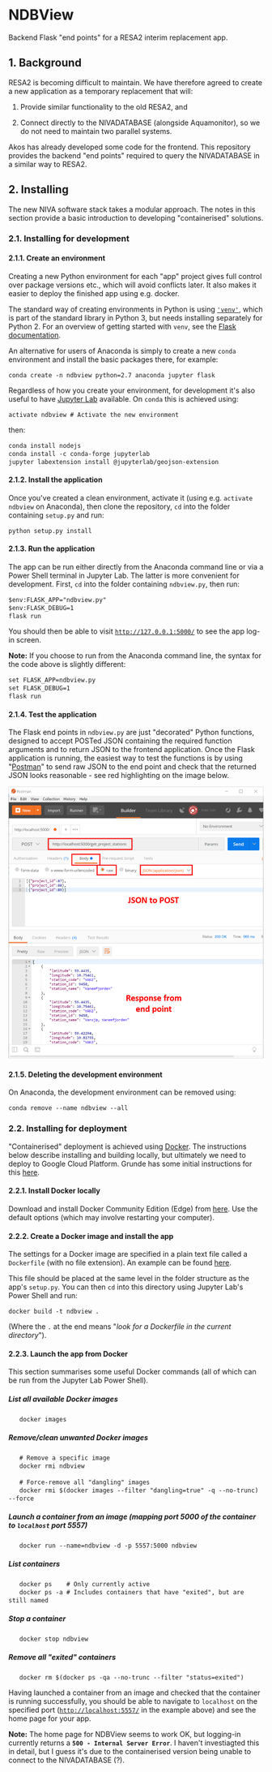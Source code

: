 # NDBView

Backend Flask "end points" for a RESA2 interim replacement app.

## 1. Background

RESA2 is becoming difficult to maintain. We have therefore agreed to create a new application as a temporary replacement that will:

 1. Provide similar functionality to the old RESA2, and
 
 2. Connect directly to the NIVADATABASE (alongside Aquamonitor), so we do not need to maintain two parallel systems.
 
Akos has already developed some code for the frontend. This repository provides the backend "end points" required to query the NIVADATABASE in a similar way to RESA2.

## 2. Installing

The new NIVA software stack takes a modular approach. The notes in this section provide a basic introduction to developing "containerised" solutions.

### 2.1. Installing for development

#### 2.1.1. Create an environment

Creating a new Python environment for each "app" project gives full control over package versions etc., which will avoid conflicts later. It also makes it easier to deploy the finished app using e.g. docker.

The standard way of creating environments in Python is using [`'venv'`](https://docs.python.org/3/library/venv.html), which is part of the standard library in Python 3, but needs installing separately for Python 2. For an overview of getting started with `venv`, see the [Flask documentation](http://flask.pocoo.org/docs/0.12/installation/#virtualenv). 

An alternative for users of Anaconda is simply to create a new `conda` environment and install the basic packages there, for example:

    conda create -n ndbview python=2.7 anaconda jupyter flask

Regardless of how you create your environment, for development it's also useful to have [Jupyter Lab](https://github.com/jupyterlab/jupyterlab) available. On `conda` this is achieved using:

    activate ndbview # Activate the new environment

then:

    conda install nodejs
    conda install -c conda-forge jupyterlab
    jupyter labextension install @jupyterlab/geojson-extension

#### 2.1.2. Install the application

Once you've created a clean environment, activate it (using e.g. `activate ndbview` on Anaconda), then clone the repository, `cd` into the folder containing `setup.py` and run:

    python setup.py install
    
#### 2.1.3. Run the application

The app can be run either directly from the Anaconda command line or via a Power Shell terminal in Jupyter Lab. The latter is more convenient for development. First, `cd` into the folder containing `ndbview.py`, then run:

    $env:FLASK_APP="ndbview.py"
    $env:FLASK_DEBUG=1
    flask run
    
You should then be able to visit [`http://127.0.0.1:5000/`](http://127.0.0.1:5000/) to see the app log-in screen.

**Note:** If you choose to run from the Anaconda command line, the syntax for the code above is slightly different:

    set FLASK_APP=ndbview.py
    set FLASK_DEBUG=1
    flask run

#### 2.1.4. Test the application

The Flask end points in `ndbview.py` are just "decorated" Python functions, designed to accept POSTed JSON containing the required function arguments and to return JSON to the frontend application. Once the Flask application is running, the easiest way to test the functions is by using "[Postman](https://www.getpostman.com/)" to send raw JSON to the end point and check that the returned JSON looks reasonable - see red highlighting on the image below.

<img src="images\postman_example.png" alt="Postman example" width="600"/>

#### 2.1.5. Deleting the development environment

On Anaconda, the development environment can be removed using:

    conda remove --name ndbview --all

### 2.2. Installing for deployment

"Containerised" deployment is achieved using [Docker](https://www.docker.com/). The instructions below describe installing and building locally, but ultimately we need to deploy to Google Cloud Platform. Grunde has some initial instructions for this [here](https://github.com/NIVANorge/flask_example#kubernetes-deployment).

#### 2.2.1. Install Docker locally

Download and install Docker Community Edition (Edge) from [here](https://store.docker.com/editions/community/docker-ce-desktop-windows). Use the default options (which may involve restarting your computer).

#### 2.2.2. Create a Docker image and install the app

The settings for a Docker image are specified in a plain text file called a `Dockerfile` (with no file extension). An example can be found [here](https://github.com/NIVANorge/ndbview/blob/master/Dockerfile). 

This file should be placed at the same level in the folder structure as the app's `setup.py`. You can then `cd` into this directory using Jupyter Lab's Power Shell and run:

    docker build -t ndbview .

(Where the `.` at the end means "*look for a Dockerfile in the current directory*").

#### 2.2.3. Launch the app from Docker

This section summarises some useful Docker commands (all of which can be run from the Jupyter Lab Power Shell).

##### List all available Docker images

       docker images
       
       
##### Remove/clean unwanted Docker images

       # Remove a specific image
       docker rmi ndbview 
       
       # Force-remove all "dangling" images
       docker rmi $(docker images --filter "dangling=true" -q --no-trunc) --force
       
      
##### Launch a container from an image (mapping port 5000 of the container to `localhost` port 5557)

       docker run --name=ndbview -d -p 5557:5000 ndbview
       
    
##### List containers
 
       docker ps    # Only currently active
       docker ps -a # Includes containers that have "exited", but are still named
       
       
##### Stop a container
 
       docker stop ndbview

##### Remove all "exited" containers
 
       docker rm $(docker ps -qa --no-trunc --filter "status=exited")
       
Having launched a container from an image and checked that the container is running successfully, you should be able to navigate to `localhost` on the specified port ([`http://localhost:5557/`](http://localhost:5557/) in the example above) and see the home page for your app.

**Note:** The home page for NDBView seems to work OK, but logging-in currently returns a **`500 - Internal Server Error`**. I haven't investiagted this in detail, but I guess it's due to the containerised version being unable to connect to the NIVADATABASE (?).